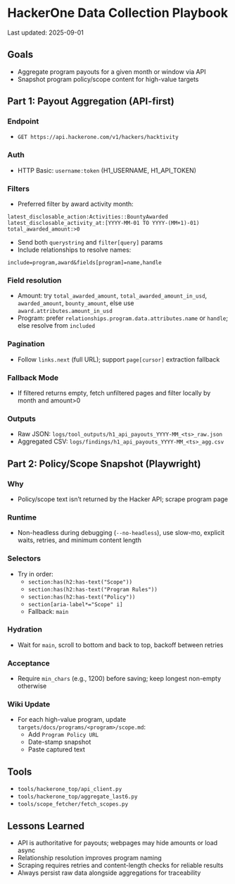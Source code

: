 # HackerOne Data Collection Playbook

Last updated: 2025-09-01

## Goals
- Aggregate program payouts for a given month or window via API
- Snapshot program policy/scope content for high-value targets

## Part 1: Payout Aggregation (API-first)

### Endpoint
- `GET https://api.hackerone.com/v1/hackers/hacktivity`

### Auth
- HTTP Basic: `username:token` (H1_USERNAME, H1_API_TOKEN)

### Filters
- Preferred filter by award activity month:
```
latest_disclosable_action:Activities::BountyAwarded latest_disclosable_activity_at:[YYYY-MM-01 TO YYYY-(MM+1)-01) total_awarded_amount:>0
```
- Send both `querystring` and `filter[query]` params
- Include relationships to resolve names:
```
include=program,award&fields[program]=name,handle
```

### Field resolution
- Amount: try `total_awarded_amount`, `total_awarded_amount_in_usd`, `awarded_amount`, `bounty_amount`, else use `award.attributes.amount_in_usd`
- Program: prefer `relationships.program.data.attributes.name` or `handle`; else resolve from `included`

### Pagination
- Follow `links.next` (full URL); support `page[cursor]` extraction fallback

### Fallback Mode
- If filtered returns empty, fetch unfiltered pages and filter locally by month and amount>0

### Outputs
- Raw JSON: `logs/tool_outputs/h1_api_payouts_YYYY-MM_<ts>_raw.json`
- Aggregated CSV: `logs/findings/h1_api_payouts_YYYY-MM_<ts>_agg.csv`

## Part 2: Policy/Scope Snapshot (Playwright)

### Why
- Policy/scope text isn’t returned by the Hacker API; scrape program page

### Runtime
- Non-headless during debugging (`--no-headless`), use slow-mo, explicit waits, retries, and minimum content length

### Selectors
- Try in order:
  - `section:has(h2:has-text("Scope"))`
  - `section:has(h2:has-text("Program Rules"))`
  - `section:has(h2:has-text("Policy"))`
  - `section[aria-label*="Scope" i]`
  - Fallback: `main`

### Hydration
- Wait for `main`, scroll to bottom and back to top, backoff between retries

### Acceptance
- Require `min_chars` (e.g., 1200) before saving; keep longest non-empty otherwise

### Wiki Update
- For each high-value program, update `targets/docs/programs/<program>/scope.md`:
  - Add `Program Policy URL`
  - Date-stamp snapshot
  - Paste captured text

## Tools
- `tools/hackerone_top/api_client.py`
- `tools/hackerone_top/aggregate_last6.py`
- `tools/scope_fetcher/fetch_scopes.py`

## Lessons Learned
- API is authoritative for payouts; webpages may hide amounts or load async
- Relationship resolution improves program naming
- Scraping requires retries and content-length checks for reliable results
- Always persist raw data alongside aggregations for traceability
